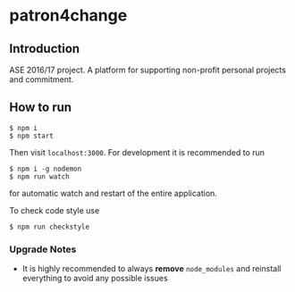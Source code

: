 patron4change
======================================

## Introduction

ASE 2016/17 project. A platform for supporting non-profit personal projects and commitment.

## How to run

```
$ npm i
$ npm start
```

Then visit `localhost:3000`. For development it is recommended to run

```
$ npm i -g nodemon
$ npm run watch
```

for automatic watch and restart of the entire application.

To check code style use

```
$ npm run checkstyle
```

### Upgrade Notes

- It is highly recommended to always __remove__ `node_modules` and reinstall everything to avoid any possible issues
